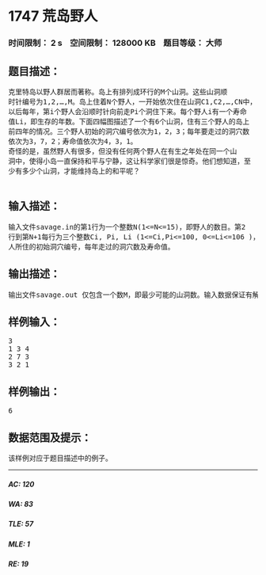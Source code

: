 # 1747 荒岛野人   
### 时间限制： 2 s&nbsp;&nbsp;&nbsp;&nbsp;空间限制： 128000 KB&nbsp;&nbsp;&nbsp;&nbsp;题目等级： 大师  
## 题目描述：  

<pre>
克里特岛以野人群居而著称。岛上有排列成环行的M个山洞。这些山洞顺  
时针编号为1,2,…,M。岛上住着N个野人，一开始依次住在山洞C1,C2,…,CN中，  
以后每年，第i个野人会沿顺时针向前走Pi个洞住下来。每个野人i有一个寿命  
值Li，即生存的年数。下面四幅图描述了一个有6个山洞，住有三个野人的岛上  
前四年的情况。三个野人初始的洞穴编号依次为1，2，3；每年要走过的洞穴数  
依次为3，7，2；寿命值依次为4，3，1。
奇怪的是，虽然野人有很多，但没有任何两个野人在有生之年处在同一个山  
洞中，使得小岛一直保持和平与宁静，这让科学家们很是惊奇。他们想知道，至  
少有多少个山洞，才能维持岛上的和平呢？

</pre>
  
  
## 输入描述：  

<pre>
输入文件savage.in的第1行为一个整数N(1<=N<=15)，即野人的数目。第2  
行到第N+1每行为三个整数Ci, Pi, Li (1<=Ci,Pi<=100, 0<=Li<=106 )，表示每个野  
人所住的初始洞穴编号，每年走过的洞穴数及寿命值。
</pre>
  
  
## 输出描述：  

<pre>
输出文件savage.out 仅包含一个数M，即最少可能的山洞数。输入数据保证有解，且M不大于106。
</pre>
  
  
## 样例输入：  

<pre>
3  
1 3 4  
2 7 3  
3 2 1
</pre>
  
  
## 样例输出：  

<pre>
6
</pre>
  
  
## 数据范围及提示：  

<pre>
该样例对应于题目描述中的例子。
</pre>
  
  
***  

##### AC: 120  
##### WA: 83  
##### TLE: 57  
##### MLE: 1  
##### RE: 19  
